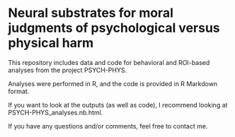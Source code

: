 # Neural substrates for moral judgments of psychological versus physical harm

This repository includes data and code for behavioral and ROI-based analyses from the project PSYCH-PHYS.

Analyses were performed in R, and the code is provided in R Markdown format.

If you want to look at the outputs (as well as code), I recommend looking at PSYCH-PHYS_analyses.nb.html.

If you have any questions and/or comments, feel free to contact me.

